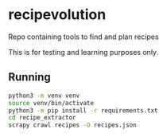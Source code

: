 # recipevolution

Repo containing tools to find and plan recipes

This is for testing and learning purposes only.

## Running

```bash
python3 -m venv venv
source venv/bin/activate
python3 -m pip install -r requirements.txt
cd recipe_extractor
scrapy crawl recipes -O recipes.json
```